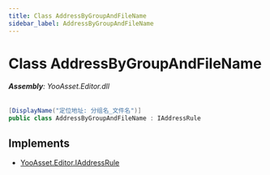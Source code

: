 ```yaml
---
title: Class AddressByGroupAndFileName
sidebar_label: AddressByGroupAndFileName
---
```

# Class AddressByGroupAndFileName


###### **Assembly**: YooAsset.Editor.dll

```csharp title="Declaration"
[DisplayName("定位地址: 分组名_文件名")]
public class AddressByGroupAndFileName : IAddressRule
```

## Implements

* [YooAsset.Editor.IAddressRule](../YooAsset.Editor/IAddressRule.md)
